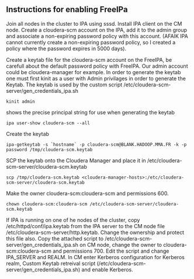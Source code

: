 ## Instructions for enabling FreeIPa 
Join all nodes in the cluster to IPA using sssd.
Install IPA client on the CM node.
Create a cloudera-scm account on the IPA, add it to the admin group and associate a non-expiring password policy with this account. (AFAIK IPA cannot currently create a non-expiring password policy, so I created a policy where the password expires in 5000 days).

Create a keytab file for the cloudera-scm account on the FreeIPA, be carefull about the default password policy with FreeIPA. Our admin account could be cloudera-manager for example. In order to generate the keytab one must first kinit as a user with Admin privilages in order to generate the Keytab. The keytab is used by the custom script /etc/cloudera-scm-server/gen_credentials_ipa.sh

```
kinit admin
```

shows the precise principal string for use when generating the keytab
```
ipa user-show cloudera-scm --all 
```

Create the keytab
```
ipa-getkeytab -s `hostname` -p cloudera-scm@BLANK.HADOOP.MMA.FR -k -p password /tmp/cloudera-scm.keytab
```

SCP the keytab onto the Cloudera Manager and place it in /etc/cloudera-scm-server/cloudera-scm.keytab
```
scp /tmp/cloudera-scm.keytab <cloudera-manager-hosts>:/etc/cloudera-scm-server/cloudera-scm.keytab
```

Make the owner cloudera-scm:cloudera-scm and permissions 600.
```
chown cloudera-scm:cloudera-scm /etc/cloudera-scm-server/cloudera-scm.keytab
```

If IPA is running on one of he nodes of the cluster, copy /etc/httpd/conf/ipa.keytab from the IPA server to the CM node file /etc/cloudera-scm-server/http.keytab. Change the ownership and protect this file also.
Copy the attached script to /etc/cloudera-scm-server/gen_credentials_ipa.sh on CM node, change the owner to cloudera-scm:cloudera-scm and permissions 700. Edit the script and change IPA_SERVER and REALM.
In CM enter Kerberos configuration for Kerberos realm, Custom Keytab retreival script (/etc/cloudera-scm-server/gen_credentials_ipa.sh) and enable Kerberos.